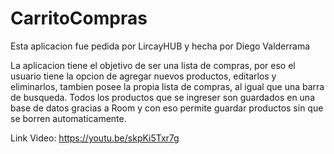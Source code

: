 # CarritoCompras

Esta aplicacion fue pedida por LircayHUB y hecha por Diego Valderrama

La aplicacion tiene el objetivo de ser una lista de compras, por eso el usuario tiene la opcion de agregar nuevos productos, editarlos y eliminarlos, tambien posee la propia lista de compras, al igual que una barra de busqueda.
Todos los productos que se ingreser son guardados en una base de datos gracias a Room y con eso permite guardar productos sin que se borren automaticamente.

Link Video: https://youtu.be/skpKi5Txr7g

